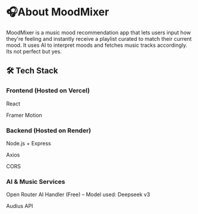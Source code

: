 # 🎧About MoodMixer
MoodMixer is a music mood recommendation app that lets users input how they're feeling and instantly receive a playlist curated to match their current mood. It uses AI to interpret moods and fetches music tracks accordingly.
Its not perfect but yes.


## 🛠️ Tech Stack

### Frontend (Hosted on Vercel)

React

Framer Motion


### Backend (Hosted on Render)
Node.js + Express

Axios

CORS


### AI & Music Services
Open Router AI Handler (Free) – Model used: Deepseek v3

Audius API
